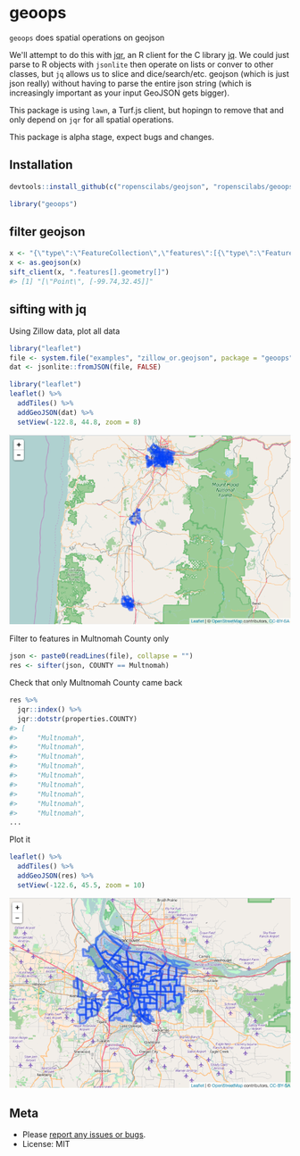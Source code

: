 geoops
=======




`geoops` does spatial operations on geojson

We'll attempt to do this with [jqr][jqr], an R client for the C library [jq][jq]. We could just parse to R objects with `jsonlite` then operate on lists or conver to other classes, but `jq` allows us to slice and dice/search/etc. geojson (which is just json really) without having to parse the entire json string (which is increasingly important as your input GeoJSON gets bigger).

This package is using `lawn`, a Turf.js client, but hopingn to remove that and only depend on `jqr` for all spatial operations.

This package is alpha stage, expect bugs and changes.

## Installation


```r
devtools::install_github(c("ropenscilabs/geojson", "ropenscilabs/geoops"))
```


```r
library("geoops")
```

## filter geojson


```r
x <- "{\"type\":\"FeatureCollection\",\"features\":[{\"type\":\"Feature\",\"geometry\":{\"type\":\"Point\",\"coordinates\":[-99.74,32.45]},\"properties\":{}}]}"
x <- as.geojson(x)
sift_client(x, ".features[].geometry[]")
#> [1] "[\"Point\", [-99.74,32.45]]"
```

## sifting with jq

Using Zillow data, plot all data


```r
library("leaflet")
file <- system.file("examples", "zillow_or.geojson", package = "geoops")
dat <- jsonlite::fromJSON(file, FALSE)
```


```r
library("leaflet")
leaflet() %>%
  addTiles() %>%
  addGeoJSON(dat) %>%
  setView(-122.8, 44.8, zoom = 8)
```

![alldata](inst/img/one.png)

Filter to features in Multnomah County only


```r
json <- paste0(readLines(file), collapse = "")
res <- sifter(json, COUNTY == Multnomah)
```

Check that only Multnomah County came back


```r
res %>%
  jqr::index() %>%
  jqr::dotstr(properties.COUNTY)
#> [
#>     "Multnomah",
#>     "Multnomah",
#>     "Multnomah",
#>     "Multnomah",
#>     "Multnomah",
#>     "Multnomah",
#>     "Multnomah",
#>     "Multnomah",
#>     "Multnomah",
...
```

Plot it


```r
leaflet() %>%
  addTiles() %>%
  addGeoJSON(res) %>%
  setView(-122.6, 45.5, zoom = 10)
```

![alldata](inst/img/two.png)

## Meta

* Please [report any issues or bugs](https://github.com/ropenscilabs/geoops/issues).
* License: MIT

[geojsonspec]: http://geojson.org/geojson-spec.html
[jqr]: https://github.com/ropensci/jqr
[jq]: https://github.com/stedolan/jq
